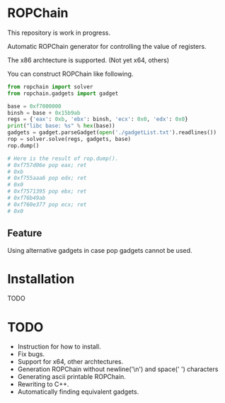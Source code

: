 # ROPChain

This repository is work in progress.  

Automatic ROPChain generator for controlling the value of registers.  

The x86 archtecture is supported. (Not yet x64, others)  

You can construct ROPChain like following.  
```python
from ropchain import solver
from ropchain.gadgets import gadget

base = 0xf7000000
binsh = base + 0x15b9ab
regs = {'eax': 0xb, 'ebx': binsh, 'ecx': 0x0, 'edx': 0x0}
print("libc base: %s" % hex(base))
gadgets = gadget.parseGadget(open('./gadgetList.txt').readlines())
rop = solver.solve(regs, gadgets, base)
rop.dump()

# Here is the result of rop.dump().
# 0xf757d06e pop eax; ret
# 0xb
# 0xf755aaa6 pop edx; ret
# 0x0
# 0xf7571395 pop ebx; ret
# 0xf76b49ab
# 0xf760e377 pop ecx; ret
# 0x0
```

## Feature
Using alternative gadgets in case pop gadgets cannot be used.

# Installation

TODO

# TODO

* Instruction for how to install.
* Fix bugs.
* Support for x64, other archtectures.
* Generation ROPChain without newline('\n') and space(' ') characters
* Generating ascii printable ROPChain.
* Rewriting to C++.
* Automatically finding equivalent gadgets.
